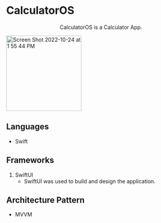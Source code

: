 # CalculatorOS

<p align="center">
CalculatorOS is a Calculator App.
</p>

<img width="200" alt="Screen Shot 2022-10-24 at 1 55 44 PM" src="https://user-images.githubusercontent.com/110937233/200878011-9daa1a76-3c13-4591-89f2-e7ba931bed7a.jpg">

## Languages
- Swift

## Frameworks
1. SwiftUI
    - SwiftUI was used to build and design the application.

## Architecture Pattern
- MVVM
